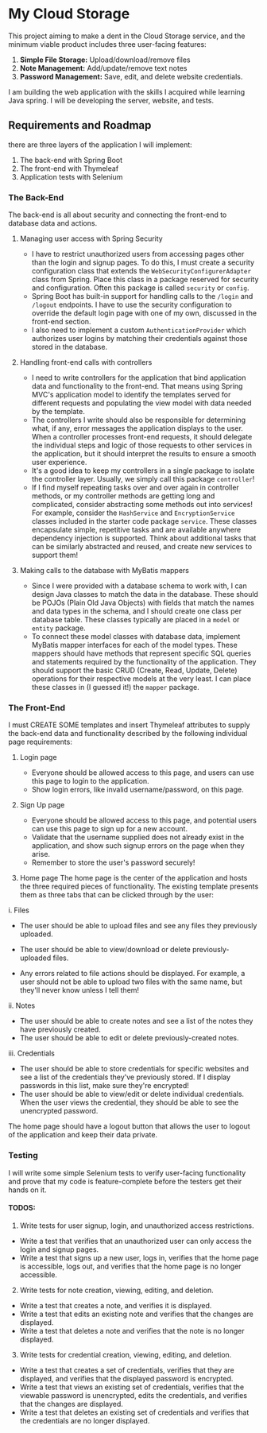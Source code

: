 # My Cloud Storage
This project aiming to make a dent in the Cloud Storage service, and the minimum viable product includes three user-facing features:

1. **Simple File Storage:** Upload/download/remove files
2. **Note Management:** Add/update/remove text notes
3. **Password Management:** Save, edit, and delete website credentials.  

I am building the web application with the skills I acquired while learning Java spring. I will be developing the server, website, and tests. 


## Requirements and Roadmap
there are three layers of the application I will implement:

1. The back-end with Spring Boot
2. The front-end with Thymeleaf
3. Application tests with Selenium

### The Back-End
The back-end is all about security and connecting the front-end to database data and actions. 

1. Managing user access with Spring Security
   - I have to restrict unauthorized users from accessing pages other than the login and signup pages. To do this, I must create a security configuration class that extends the `WebSecurityConfigurerAdapter` class from Spring. Place this class in a package reserved for security and configuration. Often this package is called `security` or `config`.
   - Spring Boot has built-in support for handling calls to the `/login` and `/logout` endpoints. I have to use the security configuration to override the default login page with one of my own, discussed in the front-end section.
   - I also need to implement a custom `AuthenticationProvider` which authorizes user logins by matching their credentials against those stored in the database.  


2. Handling front-end calls with controllers
   - I need to write controllers for the application that bind application data and functionality to the front-end. That means using Spring MVC's application model to identify the templates served for different requests and populating the view model with data needed by the template. 
   - The controllers I write should also be responsible for determining what, if any, error messages the application displays to the user. When a controller processes front-end requests, it should delegate the individual steps and logic of those requests to other services in the application, but it should interpret the results to ensure a smooth user experience.
   - It's a good idea to keep my controllers in a single package to isolate the controller layer. Usually, we simply call this package `controller`!
   - If I find myself repeating tasks over and over again in controller methods, or my controller methods are getting long and complicated, consider abstracting some methods out into services! For example, consider the `HashService` and `EncryptionService` classes included in the starter code package `service`. These classes encapsulate simple, repetitive tasks and are available anywhere dependency injection is supported. Think about additional tasks that can be similarly abstracted and reused, and create new services to support them!


3. Making calls to the database with MyBatis mappers
   - Since I were provided with a database schema to work with, I can design Java classes to match the data in the database. These should be POJOs (Plain Old Java Objects) with fields that match the names and data types in the schema, and I should create one class per database table. These classes typically are placed in a `model` or `entity` package.
   - To connect these model classes with database data, implement MyBatis mapper interfaces for each of the model types. These mappers should have methods that represent specific SQL queries and statements required by the functionality of the application. They should support the basic CRUD (Create, Read, Update, Delete) operations for their respective models at the very least. I can place these classes in (I guessed it!) the `mapper` package.


### The Front-End
I must CREATE SOME templates and insert Thymeleaf attributes to supply the back-end data and functionality described by the following individual page requirements:

1. Login page
    - Everyone should be allowed access to this page, and users can use this page to login to the application. 
    - Show login errors, like invalid username/password, on this page. 


2. Sign Up page
    - Everyone should be allowed access to this page, and potential users can use this page to sign up for a new account. 
    - Validate that the username supplied does not already exist in the application, and show such signup errors on the page when they arise.
    - Remember to store the user's password securely!


3. Home page
The home page is the center of the application and hosts the three required pieces of functionality. The existing template presents them as three tabs that can be clicked through by the user:


 i. Files
   - The user should be able to upload files and see any files they previously uploaded. 

   - The user should be able to view/download or delete previously-uploaded files.
   - Any errors related to file actions should be displayed. For example, a user should not be able to upload two files with the same name, but they'll never know unless I tell them!


 ii. Notes
   - The user should be able to create notes and see a list of the notes they have previously created.
   - The user should be able to edit or delete previously-created notes.

 iii. Credentials
   - The user should be able to store credentials for specific websites and see a list of the credentials they've previously stored. If I display passwords in this list, make sure they're encrypted!
   - The user should be able to view/edit or delete individual credentials. When the user views the credential, they should be able to see the unencrypted password.

The home page should have a logout button that allows the user to logout of the application and keep their data private.

### Testing
I will write some simple Selenium tests to verify user-facing functionality and prove that my code is feature-complete before the testers get their hands on it.

#### TODOS:

1. Write tests for user signup, login, and unauthorized access restrictions.
 - Write a test that verifies that an unauthorized user can only access the login and signup pages.
 - Write a test that signs up a new user, logs in, verifies that the home page is accessible, logs out, and verifies that the home page is no longer accessible. 


2. Write tests for note creation, viewing, editing, and deletion.
 - Write a test that creates a note, and verifies it is displayed.
 - Write a test that edits an existing note and verifies that the changes are displayed.
 - Write a test that deletes a note and verifies that the note is no longer displayed.


3. Write tests for credential creation, viewing, editing, and deletion.
 - Write a test that creates a set of credentials, verifies that they are displayed, and verifies that the displayed password is encrypted.
 - Write a test that views an existing set of credentials, verifies that the viewable password is unencrypted, edits the credentials, and verifies that the changes are displayed.
 - Write a test that deletes an existing set of credentials and verifies that the credentials are no longer displayed.
